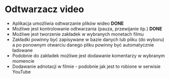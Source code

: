 # Odtwarzacz video

- Aplikacja umożliwia odtwarzanie plików wideo **DONE**
- Możliwe jest kontrolowanie odtwarzania (pauza, przewijanie itp.) **DONE**
- Możliwe jest tworzenie zakładek w wybranych monetach filmu
- Zakładki powinny być zapisywane w bazie danych lub pliku (do wyboru) a po ponownym otwarciu danego pliku powinny być automatycznie ładowane
- Podobnie do zakładek możliwe jest dodawanie komentarzy w wybranym momencie
- Dodawanie adnotacji w filmie - podobnie jak jest to robione w serwisie YouTube